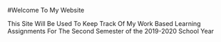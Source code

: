 #Welcome To My Website

This Site Will Be Used To Keep Track Of My Work Based Learning Assignments For The Second Semester of the 2019-2020 School Year
